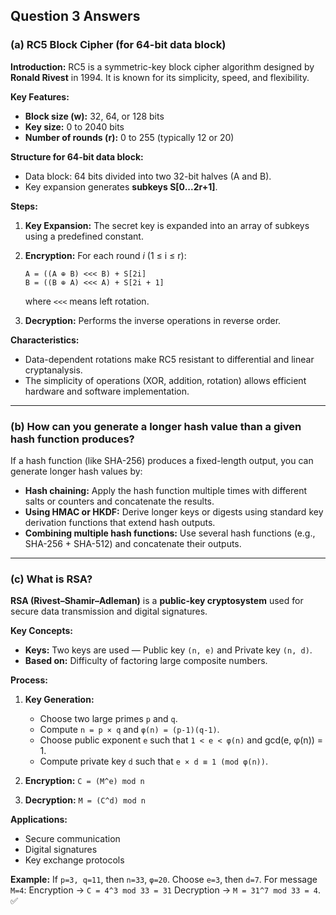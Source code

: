 ## Question 3 Answers

### (a) RC5 Block Cipher (for 64-bit data block)

**Introduction:**
RC5 is a symmetric-key block cipher algorithm designed by **Ronald Rivest** in 1994. It is known for its simplicity, speed, and flexibility.

**Key Features:**

* **Block size (w):** 32, 64, or 128 bits
* **Key size:** 0 to 2040 bits
* **Number of rounds (r):** 0 to 255 (typically 12 or 20)

**Structure for 64-bit data block:**

* Data block: 64 bits divided into two 32-bit halves (A and B).
* Key expansion generates **subkeys S[0...2r+1]**.

**Steps:**

1. **Key Expansion:** The secret key is expanded into an array of subkeys using a predefined constant.
2. **Encryption:**
   For each round *i* (1 ≤ i ≤ r):

   ```
   A = ((A ⊕ B) <<< B) + S[2i]  
   B = ((B ⊕ A) <<< A) + S[2i + 1]
   ```

   where `<<<` means left rotation.
3. **Decryption:** Performs the inverse operations in reverse order.

**Characteristics:**

* Data-dependent rotations make RC5 resistant to differential and linear cryptanalysis.
* The simplicity of operations (XOR, addition, rotation) allows efficient hardware and software implementation.

---

### (b) How can you generate a longer hash value than a given hash function produces?

If a hash function (like SHA-256) produces a fixed-length output, you can generate longer hash values by:

* **Hash chaining:** Apply the hash function multiple times with different salts or counters and concatenate the results.
* **Using HMAC or HKDF:** Derive longer keys or digests using standard key derivation functions that extend hash outputs.
* **Combining multiple hash functions:** Use several hash functions (e.g., SHA-256 + SHA-512) and concatenate their outputs.

---

### (c) What is RSA?

**RSA (Rivest–Shamir–Adleman)** is a **public-key cryptosystem** used for secure data transmission and digital signatures.

**Key Concepts:**

* **Keys:** Two keys are used — Public key `(n, e)` and Private key `(n, d)`.
* **Based on:** Difficulty of factoring large composite numbers.

**Process:**

1. **Key Generation:**

   * Choose two large primes `p` and `q`.
   * Compute `n = p × q` and `φ(n) = (p-1)(q-1)`.
   * Choose public exponent `e` such that `1 < e < φ(n)` and gcd(e, φ(n)) = 1.
   * Compute private key `d` such that `e × d ≡ 1 (mod φ(n))`.
2. **Encryption:** `C = (M^e) mod n`
3. **Decryption:** `M = (C^d) mod n`

**Applications:**

* Secure communication
* Digital signatures
* Key exchange protocols

**Example:**
If `p=3, q=11`, then `n=33`, `φ=20`.
Choose `e=3`, then `d=7`.
For message `M=4`:
Encryption → `C = 4^3 mod 33 = 31`
Decryption → `M = 31^7 mod 33 = 4`. ✅
